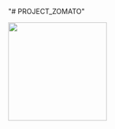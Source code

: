 "# PROJECT_ZOMATO" 
 
<img src="	https://1000logos.net/wp-content/uploads/2021/06/Zomato-logo.png" width="200" height="200">
